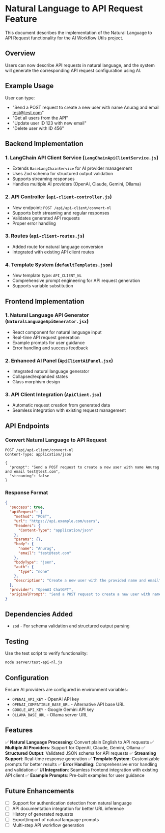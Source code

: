 # Natural Language to API Request Feature

This document describes the implementation of the Natural Language to API Request functionality for the AI Workflow Utils project.

## Overview

Users can now describe API requests in natural language, and the system will generate the corresponding API request configuration using AI.

## Example Usage

User can type:
- "Send a POST request to create a new user with name Anurag and email test@test.com"
- "Get all users from the API"  
- "Update user ID 123 with new email"
- "Delete user with ID 456"

## Backend Implementation

### 1. LangChain API Client Service (`LangChainApiClientService.js`)
- Extends `BaseLangChainService` for AI provider management
- Uses Zod schema for structured output validation
- Supports streaming responses
- Handles multiple AI providers (OpenAI, Claude, Gemini, Ollama)

### 2. API Controller (`api-client-controller.js`)
- New endpoint: `POST /api/api-client/convert-nl`
- Supports both streaming and regular responses
- Validates generated API requests
- Proper error handling

### 3. Routes (`api-client-routes.js`)
- Added route for natural language conversion
- Integrated with existing API client routes

### 4. Template System (`defaultTemplates.json`)
- New template type: `API_CLIENT_NL`
- Comprehensive prompt engineering for API request generation
- Supports variable substitution

## Frontend Implementation

### 1. Natural Language API Generator (`NaturalLanguageApiGenerator.jsx`)
- React component for natural language input
- Real-time API request generation
- Example prompts for user guidance
- Error handling and success feedback

### 2. Enhanced AI Panel (`ApiClientAiPanel.jsx`)
- Integrated natural language generator
- Collapsed/expanded states
- Glass morphism design

### 3. API Client Integration (`ApiClient.jsx`)
- Automatic request creation from generated data
- Seamless integration with existing request management

## API Endpoints

### Convert Natural Language to API Request
```http
POST /api/api-client/convert-nl
Content-Type: application/json

{
  "prompt": "Send a POST request to create a new user with name Anurag and email test@test.com",
  "streaming": false
}
```

### Response Format
```json
{
  "success": true,
  "apiRequest": {
    "method": "POST",
    "url": "https://api.example.com/users",
    "headers": {
      "Content-Type": "application/json"
    },
    "params": {},
    "body": {
      "name": "Anurag",
      "email": "test@test.com"
    },
    "bodyType": "json",
    "auth": {
      "type": "none"
    },
    "description": "Create a new user with the provided name and email"
  },
  "provider": "OpenAI ChatGPT",
  "originalPrompt": "Send a POST request to create a new user with name Anurag and email test@test.com"
}
```

## Dependencies Added

- `zod` - For schema validation and structured output parsing

## Testing

Use the test script to verify functionality:
```bash
node server/test-api-nl.js
```

## Configuration

Ensure AI providers are configured in environment variables:
- `OPENAI_API_KEY` - OpenAI API key
- `OPENAI_COMPATIBLE_BASE_URL` - Alternative API base URL
- `GOOGLE_API_KEY` - Google Gemini API key
- `OLLAMA_BASE_URL` - Ollama server URL

## Features

✅ **Natural Language Processing**: Convert plain English to API requests
✅ **Multiple AI Providers**: Support for OpenAI, Claude, Gemini, Ollama
✅ **Structured Output**: Validated JSON schema for API requests
✅ **Streaming Support**: Real-time response generation
✅ **Template System**: Customizable prompts for better results
✅ **Error Handling**: Comprehensive error handling and validation
✅ **UI Integration**: Seamless frontend integration with existing API client
✅ **Example Prompts**: Pre-built examples for user guidance

## Future Enhancements

- [ ] Support for authentication detection from natural language
- [ ] API documentation integration for better URL inference
- [ ] History of generated requests
- [ ] Export/import of natural language prompts
- [ ] Multi-step API workflow generation
